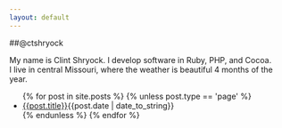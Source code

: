 ```yaml
---
layout: default
---
```


##@ctshryock

My name is Clint Shryock.  I develop software in Ruby, PHP, and Cocoa.  
I live in central Missouri, where the weather is beautiful 4 months of the year.

<ul>
{% for post in site.posts %}
    {% unless post.type == 'page' %}
        <li><a href="{{post.url}}">{{post.title}}</a><span class="post-date-archive">{{post.date | date_to_string}} </span></li>
    {% endunless %}
{% endfor %}
</ul>